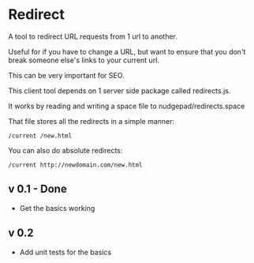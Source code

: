 Redirect
========

A tool to redirect URL requests from 1 url to another.

Useful for if you have to change a URL, but want to ensure that you don't break someone else's links to your current url.

This can be very important for SEO.

This client tool depends on 1 server side package called redirects.js.

It works by reading and writing a space file to nudgepad/redirects.space

That file stores all the redirects in a simple manner:

```
/current /new.html
```

You can also do absolute redirects:

```
/current http://newdomain.com/new.html
```


v 0.1 - Done
------------
- Get the basics working

v 0.2
-----
- Add unit tests for the basics

